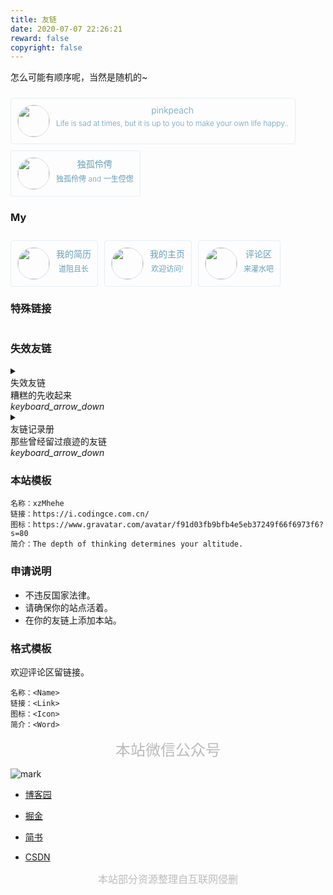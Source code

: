 ```yaml
---
title: 友链
date: 2020-07-07 22:26:21
reward: false
copyright: false
---
```

怎么可能有顺序呢，当然是随机的~

<div class="friends">
    <a class="brick mdui-ripple mdui-ripple-white" href="https://pinkpeachabc.cn/">
        <img class="blog-avatar" src="https://cdn.jsdelivr.net/gh/pinkpeachabc/images/Blog-imgs/logo.png">
        <div class="container">
            <div class="name">pinkpeach</div>
            <div class="motto">Life is sad at times, but it is up to you to make your own life happy..</div>
        </div>
    </a>
</div>

<div class="friends">
    <a class="brick mdui-ripple mdui-ripple-white" href="https://blog.icyuyan.net/">
        <img class="blog-avatar" src="https://q.qlogo.cn/headimg_dl?dst_uin=1184662350&spec=640">
        <div class="container">
            <div class="name">独孤伶俜</div>
            <div class="motto">独孤伶俜 and 一生倥偬</div>
        </div>
    </a>
</div>

### My

<div class="friends">
    <a class="brick mdui-ripple mdui-ripple-white" href="http://r.codingce.com.cn/">
        <img class="blog-avatar" src="http://yanxuan.nosdn.127.net/6e122f997506c72f08a3bf2ace84f83b.jpg">
        <div class="container">
            <div class="name">我的简历</div>
            <div class="motto">道阻且长</div>
        </div>
    </a>
    <a class="brick mdui-ripple mdui-ripple-white" href="https://codingce.com.cn/">
        <img class="blog-avatar" src="https://q2.qlogo.cn/headimg_dl?dst_uin=2460798168@qq.com,2460798168,&spec=100">
        <div class="container">
            <div class="name">我的主页</div>
            <div class="motto">欢迎访问!</div>
        </div>
    </a>
    <!-- <a class="brick mdui-ripple mdui-ripple-white" href="https://halo.codingce.com.cn/">
        <img class="blog-avatar" src="https://avatars2.githubusercontent.com/u/472311?s=100&v=4">
        <div class="container">
            <div class="name">我的博客</div>
            <div class="motto">欢迎访问</div>
        </div>
    </a> -->
    <!-- <a class="brick mdui-ripple mdui-ripple-white" href="https://folio.codingce.com.cn/">
        <img class="blog-avatar" src="https://avatars1.githubusercontent.com/u/20219567?s=100&v=4">
        <div class="container">
            <div class="name">folio</div>
            <div class="motto">play</div>
        </div>
    </a> -->
    <a class="brick mdui-ripple mdui-ripple-white" href="https://i.codingce.com.cn/comments">
        <img class="blog-avatar" src="https://avatars1.githubusercontent.com/u/20219567?s=100&v=4">
        <div class="container">
            <div class="name">评论区</div>
            <div class="motto">来灌水吧</div>
        </div>
    </a>
</div>

### 特殊链接

<div class="friends">
    <!-- <a class="brick mdui-ripple mdui-ripple-white" href="https://www.bandbbs.cn/">
        <img class="blog-avatar" src="http://yanxuan.nosdn.127.net/6e122f997506c72f08a3bf2ace84f83b.jpg">
        <div class="container">
            <div class="name">米坛</div>
            <div class="motto">创造不一样</div>
        </div>
    </a> -->
    <!-- <a class="brick mdui-ripple mdui-ripple-white" href="https://aidn.jp/">
        <img class="blog-avatar" src="https://aidn.jp/apple-touch-icon.png">
        <div class="container">
            <div class="name">AIDN</div>
            <div class="motto">daniwell official website</div>
        </div>
    </a> -->
    <!-- <a class="brick mdui-ripple mdui-ripple-white" href="http://www.zhisou.cc">
        <img class="blog-avatar" src="https://secure.gravatar.com/avatar/1ee71d9da3b0fc793f4ad544533ebde4?s=200">
        <div class="container">
            <div class="name">来语直搜</div>
            <div class="motto">专注你的热爱</div>
        </div>
    </a> -->
</div>

### 失效友链

<details class="mdui-panel-item">
<summary class="mdui-panel-item-header" style="outline:none">
<div class="mdui-panel-item-title">失效友链</div>
<div class="mdui-panel-item-summary">糟糕的先收起来</div>
<i class="mdui-panel-item-arrow mdui-icon material-icons">keyboard_arrow_down</i>
</summary>
<div class="mdui-panel-item-body">
<div class="friends" style="opacity:0.5;">
    <a class="brick mdui-ripple mdui-ripple-white" href="https://blog.martis.me" target="_blank" rel="noopener">
        <img class="blog-avatar" src="https://blog.martis.me/images/me.jpg">
        <div class="container">
            <div class="name">Marti’s Blog</div>
            <div class="motto">摸鱼天下第一</div>
        </div>
    </a>
    <a class="brick mdui-ripple mdui-ripple-white" href="http://blog.ycly.ml/" target="_blank" rel="noopener">
        <img class="blog-avatar" src="http://blog.ycly.ml/ycly/ycly.png">
        <div class="container">
            <div class="name">洋葱落叶的博客</div>
            <div class="motto long">一个 Android 发烧友的博客</div>
        </div>
    </a>
    <a class="brick mdui-ripple mdui-ripple-white" href="https://xiaohuyao.cn/">
        <img class="blog-avatar" src="https://t.xiaohuyao.cn/blog/typecho/%E5%A4%B4%E5%83%8F.jpg-tu">
        <div class="container">
            <div class="name">小狐妖博客</div>
            <div class="motto">I'm fine.</div>
        </div>
    </a>
    <a class="brick mdui-ripple mdui-ripple-white" href="https://www.raaynk.com">
        <img class="blog-avatar" src="https://www.raaynk.com/wp-content/uploads/2019/07/avatar_2.jpg">
        <div class="container">
            <div class="name">Raaynk’s Blog</div>
            <div class="motto">Raaynk的个人博客</div>
        </div>
    </a>
</div>
</div>
</details>

<details class="mdui-panel-item">
<summary class="mdui-panel-item-header" style="outline:none">
<div class="mdui-panel-item-title">友链记录册</div>
<div class="mdui-panel-item-summary">那些曾经留过痕迹的友链</div>
<i class="mdui-panel-item-arrow mdui-icon material-icons">keyboard_arrow_down</i>
</summary>
<div class="mdui-panel-item-body">
    <li>2019-12-01 —— 粉色桃子的博客</li>
    <li>2020-08-10 —— 独孤伶俜</li>
</div>
</details>

<style>
.friends{display:flex;flex-wrap:wrap;}.friends .brick{-webkit-transition:all .3s ease;transition:all .3s ease;}.friends .brick{display:flex;margin:10px 10px 0 0;text-decoration:none;font-weight:300;padding:10px;background-color:#fff0;border:solid 1px #659eb929;color:#659eb9;text-align:center;border-radius:4px;overflow:hidden}.friends .brick:hover{background-color:#659eb9;color:#fff;border:solid 1px #659eb9;box-shadow:0 6px 16px 0 rgba(80, 178, 243, 0.35);}.blog-avatar:hover{animation:whirl 0.5s;}
@keyframes whirl{0%{transform:rotate(0deg);}100%{transform:rotate(360deg);}}.friends .brick:active{-webkit-transform:scale(0.95);-moz-transform:scale(0.95);-ms-transform:scale(0.95);-o-transform:scale(0.95);transform:scale(0.95);}.friends .brick .blog-avatar{background-color:#fff0;color:#fff;border:solid 1px #dbdbdb;border-radius:50%;width:50px;height:50px;}.friends .brick .container{margin-left:10px;}.friends .brick .container .name{font-size:14px;}.friends .brick .container .motto{font-size:12px;margin-top:5px;-webkit-box-orient:vertical;-webkit-line-clamp:1;}
@media(max-width:450px){.friends .brick{width:100%;}.friends .brick .container{margin-left:0;width:100%;}.motto{width: 100% !important;}}.motto.long{width:100px;overflow:hidden;text-overflow:ellipsis;white-space:nowrap;}.mdui-panel-item[open] .mdui-panel-item-arrow{transform:rotate(180deg);}.mdui-panel-item-body {height:auto!important;}
</style>

### 本站模板

```CWorld
名称：xzMhehe
链接：https://i.codingce.com.cn/
图标：https://www.gravatar.com/avatar/f91d03fb9bfb4e5eb37249f66f6973f6?s=80
简介：The depth of thinking determines your altitude.
```

### 申请说明

- 不违反国家法律。
- 请确保你的站点活着。
- 在你的友链上添加本站。

### 格式模板

欢迎评论区留链接。

```Example
名称：<Name>
链接：<Link>
图标：<Icon>
简介：<Word>
```


<center><font color=BBBBBB size=5>本站微信公众号</font></center>

![mark](https://cdn.jsdelivr.net/gh/xzMhehe/StaticFile_CDN/static/img/202108311552149.png)

- [博客园](https://www.cnblogs.com/mzdljgz/)

- [掘金](https://juejin.cn/user/131597127652312)

- [简书](https://www.jianshu.com/u/a22e10515f17)

- [CSDN](https://codingce.blog.csdn.net/)

<!-- 证书 -->
<!-- ![mark](https://s1.ax1x.com/2020/07/23/UL25p4.jpg) -->

<center><font color=BBBBBB size=3>本站部分资源整理自互联网侵删</font></center>